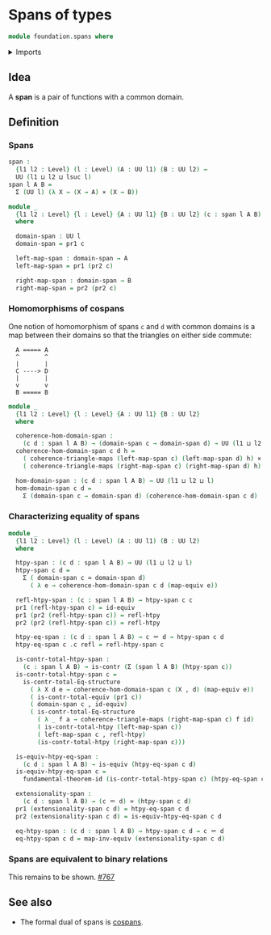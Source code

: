 # Spans of types

```agda
module foundation.spans where
```

<details><summary>Imports</summary>

```agda
open import foundation.commuting-triangles-of-maps
open import foundation.contractible-types
open import foundation.dependent-pair-types
open import foundation.equivalences
open import foundation.function-types
open import foundation.fundamental-theorem-of-identity-types
open import foundation.homotopies
open import foundation.homotopy-induction
open import foundation.identity-types
open import foundation.structure-identity-principle
open import foundation.univalence
open import foundation.universe-levels

open import foundation-core.cartesian-product-types
```

</details>

## Idea

A **span** is a pair of functions with a common domain.

## Definition

### Spans

```agda
span :
  {l1 l2 : Level} (l : Level) (A : UU l1) (B : UU l2) →
  UU (l1 ⊔ l2 ⊔ lsuc l)
span l A B =
  Σ (UU l) (λ X → (X → A) × (X → B))

module _
  {l1 l2 : Level} {l : Level} {A : UU l1} {B : UU l2} (c : span l A B)
  where

  domain-span : UU l
  domain-span = pr1 c

  left-map-span : domain-span → A
  left-map-span = pr1 (pr2 c)

  right-map-span : domain-span → B
  right-map-span = pr2 (pr2 c)
```

### Homomorphisms of cospans

One notion of homomorphism of spans `c` and `d` with common domains is a map
between their domains so that the triangles on either side commute:

```text
  A ===== A
  ^       ^
  |       |
  C ----> D
  |       |
  v       v
  B ===== B
```

```agda
module _
  {l1 l2 : Level} {l : Level} {A : UU l1} {B : UU l2}
  where

  coherence-hom-domain-span :
    (c d : span l A B) → (domain-span c → domain-span d) → UU (l1 ⊔ l2 ⊔ l)
  coherence-hom-domain-span c d h =
    ( coherence-triangle-maps (left-map-span c) (left-map-span d) h) ×
    ( coherence-triangle-maps (right-map-span c) (right-map-span d) h)

  hom-domain-span : (c d : span l A B) → UU (l1 ⊔ l2 ⊔ l)
  hom-domain-span c d =
    Σ (domain-span c → domain-span d) (coherence-hom-domain-span c d)
```

### Characterizing equality of spans

```agda
module _
  {l1 l2 : Level} (l : Level) (A : UU l1) (B : UU l2)
  where

  htpy-span : (c d : span l A B) → UU (l1 ⊔ l2 ⊔ l)
  htpy-span c d =
    Σ ( domain-span c ≃ domain-span d)
      ( λ e → coherence-hom-domain-span c d (map-equiv e))

  refl-htpy-span : (c : span l A B) → htpy-span c c
  pr1 (refl-htpy-span c) = id-equiv
  pr1 (pr2 (refl-htpy-span c)) = refl-htpy
  pr2 (pr2 (refl-htpy-span c)) = refl-htpy

  htpy-eq-span : (c d : span l A B) → c ＝ d → htpy-span c d
  htpy-eq-span c .c refl = refl-htpy-span c

  is-contr-total-htpy-span :
    (c : span l A B) → is-contr (Σ (span l A B) (htpy-span c))
  is-contr-total-htpy-span c =
    is-contr-total-Eq-structure
      ( λ X d e → coherence-hom-domain-span c (X , d) (map-equiv e))
      ( is-contr-total-equiv (pr1 c))
      ( domain-span c , id-equiv)
      ( is-contr-total-Eq-structure
        ( λ _ f a → coherence-triangle-maps (right-map-span c) f id)
        ( is-contr-total-htpy (left-map-span c))
        ( left-map-span c , refl-htpy)
        (is-contr-total-htpy (right-map-span c)))

  is-equiv-htpy-eq-span :
    (c d : span l A B) → is-equiv (htpy-eq-span c d)
  is-equiv-htpy-eq-span c =
    fundamental-theorem-id (is-contr-total-htpy-span c) (htpy-eq-span c)

  extensionality-span :
    (c d : span l A B) → (c ＝ d) ≃ (htpy-span c d)
  pr1 (extensionality-span c d) = htpy-eq-span c d
  pr2 (extensionality-span c d) = is-equiv-htpy-eq-span c d

  eq-htpy-span : (c d : span l A B) → htpy-span c d → c ＝ d
  eq-htpy-span c d = map-inv-equiv (extensionality-span c d)
```

### Spans are equivalent to binary relations

This remains to be shown.
[#767](https://github.com/UniMath/agda-unimath/issues/767)

## See also

- The formal dual of spans is [cospans](foundation.cospans.md).
